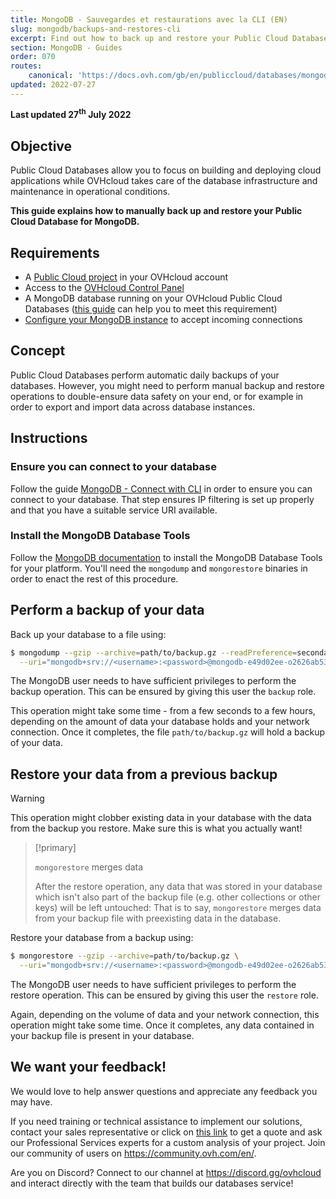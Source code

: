 ```yaml
---
title: MongoDB - Sauvegardes et restaurations avec la CLI (EN)
slug: mongodb/backups-and-restores-cli
excerpt: Find out how to back up and restore your Public Cloud Databases for MongoDB database using the CLI
section: MongoDB - Guides
order: 070
routes:
    canonical: 'https://docs.ovh.com/gb/en/publiccloud/databases/mongodb/backups-and-restores-cli/'
updated: 2022-07-27
---
```


**Last updated 27<sup>th</sup> July 2022**

## Objective

Public Cloud Databases allow you to focus on building and deploying cloud applications while OVHcloud takes care of the database infrastructure and maintenance in operational conditions.

**This guide explains how to manually back up and restore your Public Cloud Database for MongoDB.**

## Requirements

- A [Public Cloud project](https://www.ovhcloud.com/fr/public-cloud/) in your OVHcloud account
- Access to the [OVHcloud Control Panel](https://www.ovh.com/auth/?action=gotomanager&from=https://www.ovh.com/fr/&ovhSubsidiary=fr)
- A MongoDB database running on your OVHcloud Public Cloud Databases ([this guide](https://docs.ovh.com/fr/publiccloud/databases/getting-started/) can help you to meet this requirement)
- [Configure your MongoDB instance](https://docs.ovh.com/fr/publiccloud/databases/mongodb/managing-service/) to accept incoming connections

## Concept

Public Cloud Databases perform automatic daily backups of your databases. However, you might need to perform manual backup and restore operations to double-ensure data safety on your end, or for example in order to export and import data across database instances.

## Instructions

### Ensure you can connect to your database

Follow the guide [MongoDB - Connect with CLI](https://docs.ovh.com/fr/publiccloud/databases/mongodb/connect-cli/) in order to ensure you can connect to your database. That step ensures IP filtering is set up properly and that you have a suitable service URI available.

### Install the MongoDB Database Tools

Follow the [MongoDB documentation](https://docs.mongodb.com/database-tools/) to install the MongoDB Database Tools for your platform. You'll need the `mongodump` and `mongorestore` binaries in order to enact the rest of this procedure.

## Perform a backup of your data

Back up your database to a file using:

```bash
$ mongodump --gzip --archive=path/to/backup.gz --readPreference=secondaryPreferred \
  --uri="mongodb+srv://<username>:<password>@mongodb-e49d02ee-o2626ab53.database.cloud.ovh.net/admin?replicaSet=replicaset"
```

The MongoDB user needs to have sufficient privileges to perform the backup operation. This can be ensured by giving this user the `backup` role.

This operation might take some time - from a few seconds to a few hours, depending on the amount of data your database holds and your network connection. Once it completes, the file `path/to/backup.gz` will hold a backup of your data.

## Restore your data from a previous backup

> [!warning]
>
> This operation might clobber existing data in your database with the data from the backup you restore. Make sure this is what you actually want!
>

> [!primary]
>
> `mongorestore` merges data
>
> After the restore operation, any data that was stored in your database which isn't also part of the backup file (e.g. other collections or other keys) will be left untouched: That is to say, `mongorestore` merges data from your backup file with preexisting data in the database.
>

Restore your database from a backup using:

```bash
$ mongorestore --gzip --archive=path/to/backup.gz \
  --uri="mongodb+srv://<username>:<password>@mongodb-e49d02ee-o2626ab53.database.cloud.ovh.net/admin?replicaSet=replicaset"
```


The MongoDB user needs to have sufficient privileges to perform the restore operation. This can be ensured by giving this user the `restore` role.

Again, depending on the volume of data and your network connection, this operation might take some time. Once it completes, any data contained in your backup file is present in your database.

## We want your feedback!

We would love to help answer questions and appreciate any feedback you may have.

If you need training or technical assistance to implement our solutions, contact your sales representative or click on [this link](https://www.ovhcloud.com/fr/professional-services/) to get a quote and ask our Professional Services experts for a custom analysis of your project. Join our community of users on <https://community.ovh.com/en/>.

Are you on Discord? Connect to our channel at <https://discord.gg/ovhcloud> and interact directly with the team that builds our databases service!
